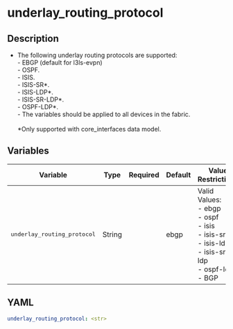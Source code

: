 # underlay_routing_protocol

## Description

- The following underlay routing protocols are supported:<br>  - EBGP (default for l3ls-evpn)<br>  - OSPF.<br>  - ISIS.<br>  - ISIS-SR*.<br>  - ISIS-LDP*.<br>  - ISIS-SR-LDP*.<br>  - OSPF-LDP*.<br>- The variables should be applied to all devices in the fabric.<br><br>*Only supported with core_interfaces data model.<br>

## Variables

| Variable | Type | Required | Default | Value Restrictions | Description |
| -------- | ---- | -------- | ------- | ------------------ | ----------- |
| <pre>underlay_routing_protocol | String |  | ebgp | Valid Values:<br>- ebgp<br>- ospf<br>- isis<br>- isis-sr<br>- isis-ldp<br>- isis-sr-ldp<br>- ospf-ldp<br>- BGP |  |

## YAML

```yaml
underlay_routing_protocol: <str>
```